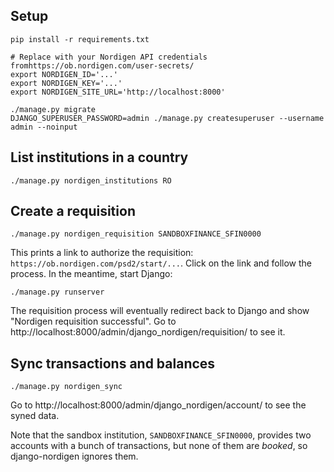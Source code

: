 ## Setup

```shell
pip install -r requirements.txt

# Replace with your Nordigen API credentials fromhttps://ob.nordigen.com/user-secrets/
export NORDIGEN_ID='...'
export NORDIGEN_KEY='...'
export NORDIGEN_SITE_URL='http://localhost:8000'

./manage.py migrate
DJANGO_SUPERUSER_PASSWORD=admin ./manage.py createsuperuser --username admin --noinput
```

## List institutions in a country

```shell
./manage.py nordigen_institutions RO
```

## Create a requisition

```shell
./manage.py nordigen_requisition SANDBOXFINANCE_SFIN0000
```

This prints a link to authorize the requisition: `https://ob.nordigen.com/psd2/start/...`. Click on the link and follow the process. In the meantime, start Django:

```shell
./manage.py runserver
```

The requisition process will eventually redirect back to Django and show "Nordigen requisition successful". Go to http://localhost:8000/admin/django_nordigen/requisition/ to see it.

## Sync transactions and balances

```shell
./manage.py nordigen_sync
```

Go to http://localhost:8000/admin/django_nordigen/account/ to see the syned data.

Note that the sandbox institution, `SANDBOXFINANCE_SFIN0000`, provides two accounts with a bunch of transactions, but none of them are _booked_, so django-nordigen ignores them.
